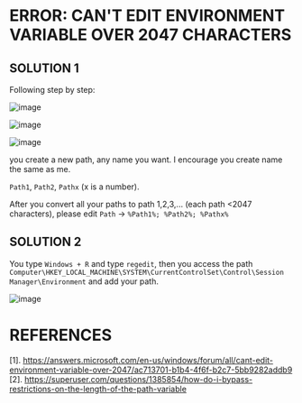 # ERROR: CAN'T EDIT ENVIRONMENT VARIABLE OVER 2047 CHARACTERS
## SOLUTION 1
Following step by step:

![image](https://github.com/Clapboiz/Set-up-Tool-App/assets/112185647/da390ca2-c6c4-40fa-b342-9e0e65a9511a)

![image](https://github.com/Clapboiz/Set-up-Tool-App/assets/112185647/ac11a8ae-2433-4365-9f4a-8a6a16f6bc90)

![image](https://github.com/Clapboiz/Set-up-Tool-App/assets/112185647/8c1a43a1-e315-45cd-b09b-ddef1b7ada82)

you create a new path, any name you want. I encourage you create name the same as me.

`Path1`, `Path2`, `Pathx` (x is a number). 

After you convert all your paths to path 1,2,3,... (each path <2047 characters), please edit `Path` -> `%Path1%; %Path2%; %Pathx%`
## SOLUTION 2
You type `Windows + R` and type `regedit`, then you access the path `Computer\HKEY_LOCAL_MACHINE\SYSTEM\CurrentControlSet\Control\Session Manager\Environment` and add your path.

![image](https://github.com/Clapboiz/Set-up-Tool-App/assets/112185647/afa545ef-80ce-4caa-a09f-83b695709bb8)

# REFERENCES
[1]. https://answers.microsoft.com/en-us/windows/forum/all/cant-edit-environment-variable-over-2047/ac713701-b1b4-4f6f-b2c7-5bb9282addb9
[2]. https://superuser.com/questions/1385854/how-do-i-bypass-restrictions-on-the-length-of-the-path-variable
